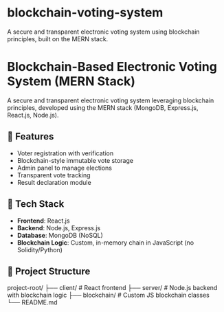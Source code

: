 # blockchain-voting-system
A secure and transparent electronic voting system using blockchain principles, built on the MERN stack.
# Blockchain-Based Electronic Voting System (MERN Stack)

A secure and transparent electronic voting system leveraging blockchain principles, developed using the MERN stack (MongoDB, Express.js, React.js, Node.js).

## 📌 Features
- Voter registration with verification
- Blockchain-style immutable vote storage
- Admin panel to manage elections
- Transparent vote tracking
- Result declaration module

## 🧱 Tech Stack
- **Frontend**: React.js
- **Backend**: Node.js, Express.js
- **Database**: MongoDB (NoSQL)
- **Blockchain Logic**: Custom, in-memory chain in JavaScript (no Solidity/Python)

## 📂 Project Structure
project-root/
├── client/ # React frontend
├── server/ # Node.js backend with blockchain logic
├── blockchain/ # Custom JS blockchain classes
└── README.md
